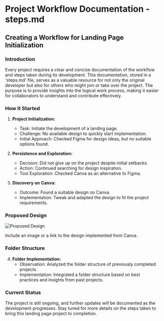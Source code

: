 # Project Workflow Documentation - steps.md

## Creating a Workflow for Landing Page Initialization

### Introduction

Every project requires a clear and concise documentation of the workflow and steps taken during its development. This documentation, stored in a 'steps.md' file, serves as a valuable resource for not only the original developer but also for others who might join or take over the project. The purpose is to provide insights into the logical work process, making it easier for collaborators to understand and contribute effectively.

### How It Started

1. **Project Initialization:**
   - Task: Initiate the development of a landing page.
   - Challenge: No available design to quickly start implementation.
   - Initial Approach: Checked Figma for design ideas, but no suitable options found.

2. **Persistence and Exploration:**
   - Decision: Did not give up on the project despite initial setbacks.
   - Action: Continued searching for design inspiration.
   - Tool Exploration: Checked Canva as an alternative to Figma.

3. **Discovery on Canva:**
   - Outcome: Found a suitable design on Canva.
   - Implementation: Tweak and adapted the design to fit the project requirements.

### Proposed Design

![Proposed Design](link_to_image)

Include an image or a link to the design implemented from Canva.

### Folder Structure

4. **Folder Implementation:**
   - Observation: Analyzed the folder structure of previously completed projects.
   - Implementation: Integrated a folder structure based on best practices and insights from past projects.
   
### Current Status

The project is still ongoing, and further updates will be documented as the development progresses. Stay tuned for more details on the steps taken to bring this landing page project to completion.
